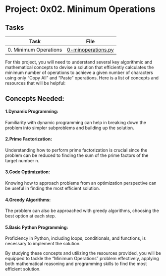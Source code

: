 # Project: 0x02. Minimum Operations

## Tasks

| Task | File |
| ---- | ---- |
| 0. Minimum Operations | [0-minoperations.py](./0-minoperations.py) |


For this project, you will need to understand several key algorithmic and mathematical concepts to devise a solution that efficiently calculates the minimum number of operations to achieve a given number of characters using only “Copy All” and “Paste” operations. Here is a list of concepts and resources that will be helpful:

## Concepts Needed:

#### 1.Dynamic Programming:

Familiarity with dynamic programming can help in breaking down the problem into simpler subproblems and building up the solution.

#### 2.Prime Factorization:

Understanding how to perform prime factorization is crucial since the problem can be reduced to finding the sum of the prime factors of the target number n.

#### 3.Code Optimization:

Knowing how to approach problems from an optimization perspective can be useful in finding the most efficient solution.

#### 4.Greedy Algorithms:

The problem can also be approached with greedy algorithms, choosing the best option at each step.

#### 5.Basic Python Programming:

Proficiency in Python, including loops, conditionals, and functions, is necessary to implement the solution.

By studying these concepts and utilizing the resources provided, you will be equipped to tackle the “Minimum Operations” problem effectively, applying both mathematical reasoning and programming skills to find the most efficient solution.

